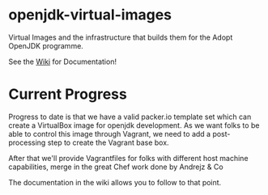 openjdk-virtual-images
======================

Virtual Images and the infrastructure that builds them for the Adopt OpenJDK programme.

See the [Wiki](https://github.com/AdoptOpenJDK/openjdk-virtual-images/wiki) for Documentation!

# Current Progress
Progress to date is that we have a valid packer.io template set which can create a VirtualBox image for openjdk development. As we want folks to be able to control this image through Vagrant, we need to add a post-processing step to create the Vagrant base box.

After that we'll provide Vagrantfiles for folks with different host machine capabilities, merge in the great Chef work done by Andrejz & Co

The documentation in the wiki allows you to follow to that point.

